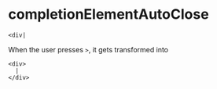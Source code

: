 # completionElementAutoClose

```
<div|
```

When the user presses `>`, it gets transformed into

```
<div>
  |
</div>
```
